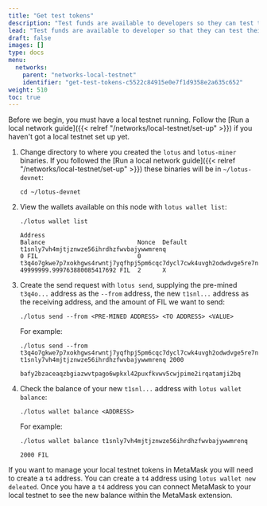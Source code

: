 ```yaml
---
title: "Get test tokens"
description: "Test funds are available to developers so they can test their smart contracts and applications within the confines of a test network."
lead: "Test funds are available to developer so that they can test their smart contracts and applications within the confines of a test network. The process for getting test funds differs across test networks. This page covers how to get test funds from a local testnet."
draft: false
images: []
type: docs
menu:
  networks:
    parent: "networks-local-testnet"
    identifier: "get-test-tokens-c5522c84915e0e7f1d9358e2a635c652"
weight: 510
toc: true
---
```


Before we begin, you must have a local testnet running. Follow the [Run a local network guide]({{< relref "/networks/local-testnet/set-up" >}}) if you haven't got a local testnet set up yet.

1. Change directory to where you created the `lotus` and `lotus-miner` binaries. If you followed the [Run a local network guide]({{< relref "/networks/local-testnet/set-up" >}}) these binaries will be in `~/lotus-devnet`:

    ```shell
    cd ~/lotus-devnet
    ```
    
1. View the wallets available on this node with `lotus wallet list`:

    ```shell
    ./lotus wallet list
    ```

    ```plaintext
    Address                                                                                 Balance                          Nonce  Default
    t1snly7vh4mjtjznwze56ihrdhzfwvbajywwmrenq                                               0 FIL                            0
    t3q4o7gkwe7p7xokhgws4rwntj7yqfhpj5pm6cqc7dycl7cwk4uvgh2odwdvge5re7ne5gcc6xluifss5uu5cq  49999999.999763880085417692 FIL  2      X
    ```

1. Create the send request with `lotus send`, supplying the pre-mined `t3q4o...` address as the `--from` address, the new `t1snl...` address as the receiving address, and the amount of FIL we want to send:

    ```shell
    ./lotus send --from <PRE-MINED ADDRESS> <TO ADDRESS> <VALUE>
    ```

    For example:

    ```shell
    ./lotus send --from t3q4o7gkwe7p7xokhgws4rwntj7yqfhpj5pm6cqc7dycl7cwk4uvgh2odwdvge5re7ne5gcc6xluifss5uu5cq t1snly7vh4mjtjznwze56ihrdhzfwvbajywwmrenq 2000
    ```

    ```plaintext
    bafy2bzaceaqzbgiazwvtpago6wpkxl42puxfkvwv5cwjpime2irqatamji2bq
    ```

1. Check the balance of your new `t1snl...` address with `lotus wallet balance`:

    ```shell
    ./lotus wallet balance <ADDRESS>
    ```

    For example:

    ```shell
    ./lotus wallet balance t1snly7vh4mjtjznwze56ihrdhzfwvbajywwmrenq
    ```

    ```plaintext
    2000 FIL
    ```

If you want to manage your local testnet tokens in MetaMask you will need to create a `t4` address. You can create a `t4` address using `lotus wallet new deleated`. Once you have a `t4` address you can connect MetaMask to your local testnet to see the new balance within the MetaMask extension.
